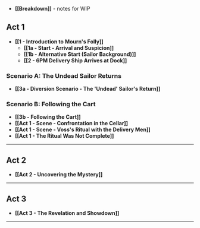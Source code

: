 - **[[Breakdown]]** - notes for WIP

## Act 1



- **[[1 - Introduction to Mourn's Folly]]**
    - **[[1a - Start - Arrival and Suspicion]]**
    - **[[1b - Alternative Start (Sailor Background)]]**
    - **[[2 - 6PM Delivery Ship Arrives at Dock]]**

### Scenario A: The Undead Sailor Returns

- **[[3a - Diversion Scenario - The 'Undead' Sailor's Return]]**

### Scenario B: Following the Cart

- **[[3b - Following the Cart]]**
- **[[Act 1 - Scene - Confrontation in the Cellar]]**
- **[[Act 1 - Scene - Voss's Ritual with the Delivery Men]]**
- **[[Act 1 - The Ritual Was Not Complete]]**

---

## Act 2

- **[[Act 2 - Uncovering the Mystery]]**

---

## Act 3

- **[[Act 3 - The Revelation and Showdown]]**

---
